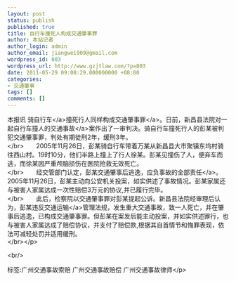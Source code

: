 ```yaml
---
layout: post
status: publish
published: true
title: 自行车撞死人构成交通肇事罪
author: 本站记者
author_login: admin
author_email: jiangwei909@gmail.com
wordpress_id: 803
wordpress_url: http://www.gzjtlaw.com/?p=803
date: 2011-05-29 09:08:29.000000000 +08:00
categories:
- 交通肇事
tags: []
comments: []
---
```

<p>本报讯 骑<a>自行车<&#47;a>撞死行人同样构成<a>交通肇事罪<&#47;a>。日前，新昌县法院对一起自行车撞人的<a>交通事故<&#47;a>案作出了一审判决。骑自行车撞死行人的彭某被判犯交通肇事罪，判处有期徒刑2年，缓刑3年。<br><&#47;br>　　2005年11月26日，彭某骑自行车带着万某从新昌县大市聚镇东坞村骑往西山村。19时10分，他们半路上撞上了行人徐某。彭某见撞伤了人，便弃车而逃，而徐某因严重颅脑损伤在医院抢救无效死亡。<br><&#47;br>　　经交管部门认定，彭某交通肇事后逃逸，应负事故的<a>全部责任<&#47;a>。2005年11月26日，彭某主动向公安机关投案，如实供述了事故情况。彭某家属还与被害人家属达成一次性赔偿3万元的协议,并已履行完毕。<br><&#47;br>　　此后，检察院以交通肇事罪对彭某提起公诉。新昌县法院经审理后认为，彭某违反<a>交通运输<&#47;a>管理法规，发生重大交通事故，致一人死亡，并在肇事后逃逸，已构成交通肇事罪。但彭某在案发后能主动投案，并如实供述罪行，也与被害人家属达成了赔偿协议，并支付了赔偿款,根据其自首情节和悔罪表现，依法可减轻处罚并适用缓刑。<br><&#47;br><&#47;p><br&#47;><p>标签:广州交通事故索赔 广州交通事故赔偿 广州交通事故律师<&#47;p>
